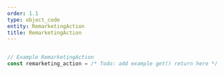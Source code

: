 ```yaml
---
order: 1.1
type: object_code
entity: RemarketingAction
title: RemarketingAction
---
```


```javascript

// Example RemarketingAction
const remarketing_action = /* Todo: add example get() return here */

```

